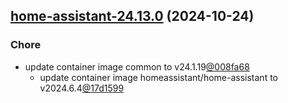 

## [home-assistant-24.13.0](https://github.com/cyr-ius/truenas-charts/compare/home-assistant-24.12.2...home-assistant-24.13.0) (2024-10-24)

### Chore

- update container image common to v24.1.19[@008fa68](https://github.com/008fa68)
  - update container image homeassistant/home-assistant to v2024.6.4[@17d1599](https://github.com/17d1599)
  
  